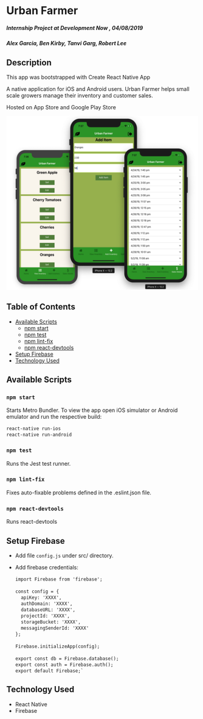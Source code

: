 # **Urban Farmer**
##### Internship Project at Development Now , 04/08/2019
##### Alex Garcia, Ben Kirby, Tanvi Garg, Robert Lee

## Description
This app was bootstrapped with Create React Native App

A native application for iOS and Android users. Urban Farmer helps small scale growers manage their inventory and customer sales.

Hosted on App Store and Google Play Store

![project](src/img/projectDemo.png)

## Table of Contents
* [Available Scripts](#available-scripts)
  * [npm start](#npm-start)
  * [npm test](#npm-test)
  * [npm lint-fix](#npm-lint-fix)
  * [npm react-devtools](#npm-react-devtools)
* [Setup Firebase](#setup-firebase)
* [Technology Used](#technology-used)


## Available Scripts

### `npm start`

Starts Metro Bundler. To view the app open iOS simulator or Android emulator and run the respective build:

    react-native run-ios
    react-native run-android

### `npm test`

Runs the Jest test runner.

### `npm lint-fix`

Fixes auto-fixable problems defined in the .eslint.json file.

### `npm react-devtools`

Runs react-devtools

## Setup Firebase
* Add file `config.js` under src/ directory.
* Add firebase credentials:

      import Firebase from 'firebase';

      const config = {
        apiKey: 'XXXX',
        authDomain: 'XXXX',
        databaseURL: 'XXXX',
        projectId: 'XXXX',
        storageBucket: 'XXXX',
        messagingSenderId: 'XXXX'
      };

      Firebase.initializeApp(config);

      export const db = Firebase.database();
      export const auth = Firebase.auth();
      export default Firebase;`



## Technology Used
* React Native
* Firebase